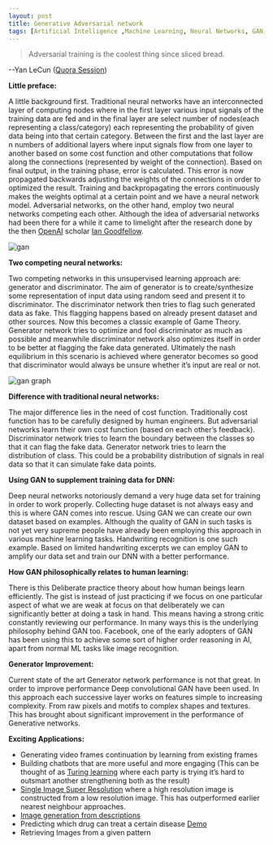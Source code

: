 ```yaml
---
layout: post
title: Generative Adversarial network
tags: [Artificial Intelligence ,Machine Learning, Neural Networks, GAN, Data Generation]
---
```


> Adversarial training is the coolest thing since sliced bread.  

--Yan LeCun ([Quora Session](https://www.quora.com/What-are-some-recent-and-potentially-upcoming-breakthroughs-in-unsupervised-learning))


**Little preface:**

A little background first. Traditional neural networks have an interconnected layer of computing nodes where in the first layer various input signals of the training data are fed and in the  final layer are select number of nodes(each representing a class/category) each representing the probability of given data being into that certain category. Between the  first and the last layer are n numbers of additional layers where input signals flow from one layer to another based on some cost function and other computations that follow along the connections (represented by weight of the connection). Based on final output, in the training phase, error is calculated. This error is now propagated backwards adjusting the weights of the connections in order to optimized the result. Training and backpropagating the errors continuously makes the weights optimal at a certain point and we have a neural network model. Adversarial networks, on the other hand, employ two neural networks competing each other. Although the idea of adversarial networks had been there for a while it came to limelight after the research done by the then [OpenAI](https://openai.com/) scholar [Ian Goodfellow](https://en.wikipedia.org/wiki/Ian_Goodfellow). 

![gan](https://sudipbhandari126.github.io/resources/gan.png "gan")



**Two competing neural networks:**

Two competing networks in this unsupervised learning approach are: generator and discriminator. The aim of generator is to create/synthesize some representation of input data using random seed and present it to discriminator. The discriminator network then tries to flag such generated data as fake. This flagging happens based on already present dataset and other sources. Now this becomes a classic example of Game Theory. Generator network tries to optimize and fool discriminator as much as possible and meanwhile discriminator network also optimizes itself in order to be better at flagging the fake data generated. Ultimately the nash equilibrium in this scenario is achieved where generator becomes so good that discriminator would always be unsure whether it’s input are real or not.

![gan graph](https://sudipbhandari126.github.io/resources/gan-graph.png "gan graph")



**Difference with traditional neural networks:**

The major difference lies in the need of cost function. Traditionally cost function has to be carefully designed by human engineers. But adversarial networks learn their own cost function (based on each other’s feedback). Discriminator network tries to learn the boundary between the classes so that it can flag the fake data. Generator network tries to learn the distribution of class. This could be a probability distribution of signals in real data so that it can simulate fake data points.



**Using GAN to supplement training data for DNN:**

Deep neural networks notoriously demand a very huge data set for training in order to work properly. Collecting huge dataset is not always easy and this is where GAN comes into rescue. Using GAN we can create our own dataset based on examples. Although the quality of GAN in such tasks is not yet very supreme people have already been employing this approach in various machine learning tasks. Handwriting recognition is one such example. Based on limited handwriting excerpts we can employ GAN to amplify our data set and train our DNN with a better performance.


**How GAN philosophically relates to human learning:**

There is this Deliberate practice theory about how human beings learn efficiently. The gist is instead of just practicing if we focus on one particular aspect of what we are weak at focus on that deliberately we can significantly better at doing a task in hand. This means having a strong critic constantly reviewing our performance. In many ways this is the underlying philosophy behind GAN too. Facebook, one of the early adopters of GAN has been using this to achieve some sort of higher order reasoning in AI, apart from normal ML tasks like image recognition. 

**Generator Improvement:**

Current state of the art Generator network performance is not that great. In order to improve performance Deep convolutional GAN have been used. In this approach each successive layer works on features simple to increasing complexity. From raw pixels and motifs to complex shapes and textures. This has brought about significant improvement in the performance of Generative networks.



**Exciting Applications:**

* Generating video frames continuation by learning from existing frames
* Building chatbots that are more useful and more engaging (This can be thought of as [Turing learning](https://arxiv.org/abs/1603.04904) where each party is trying it’s hard to outsmart another strengthening both as the result)
* [Single Image Super Resolution](https://en.wikipedia.org/wiki/Super-resolution_imaging) where a high resolution image is constructed from a low resolution image. This has outperformed earlier nearest neighbour approaches.
* [Image generation from descriptions](https://arxiv.org/pdf/1605.05396.pdf)
* Predicting which drug can treat a certain disease [Demo](https://www.youtube.com/watch?v=xkcHP_OOjyM)
* Retrieving Images from a given pattern


